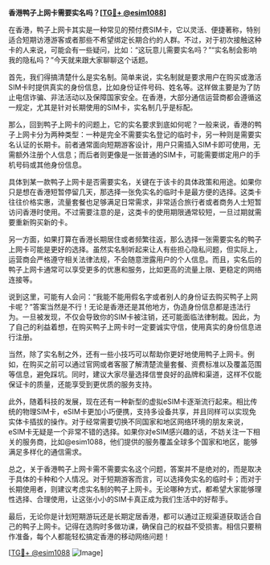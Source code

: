 **香港鸭子上网卡需要实名吗？[[TG💪+ @esim1088](https://t.me/s/esim1088)]**

在香港，鸭子上网卡其实是一种常见的预付费SIM卡，它以灵活、便捷著称，特别适合短期访港游客或者那些不希望绑定长期合约的人群。不过，对于初次接触这种卡的人来说，可能会有一些疑问，比如：“这玩意儿需要实名吗？”“实名制会影响我的隐私吗？”今天就来跟大家聊聊这个话题。

首先，我们得搞清楚什么是实名制。简单来说，实名制就是要求用户在购买或激活SIM卡时提供真实的身份信息，比如身份证件号码、姓名等。这样做主要是为了防止电信诈骗、非法活动以及保障国家安全。在香港，大部分通信运营商都会遵循这一规定，尤其是针对长期使用的SIM卡，实名制几乎是标配。

那么，回到鸭子上网卡的问题上，它的实名要求到底如何呢？一般来说，香港的鸭子上网卡分为两种类型：一种是完全不需要实名登记的临时卡，另一种则是需要实名认证的长期卡。前者通常面向短期游客设计，用户只需插入SIM卡即可使用，无需额外注册个人信息；而后者则更像是一张普通的SIM卡，可能需要绑定用户的手机号码或其他身份信息。

具体到某一款鸭子上网卡是否需要实名，关键在于该卡的具体政策和用途。如果你只是想在香港短暂停留几天，那选择一张免实名的临时卡是最方便的选择。这类卡往往价格实惠，流量套餐也足够满足日常需求，非常适合旅行者或者商务人士短暂访问香港时使用。不过需要注意的是，这类卡的使用期限通常较短，一旦过期就需要重新购买新的卡。

另一方面，如果打算在香港长期居住或者频繁往返，那么选择一张需要实名的鸭子上网卡可能是更好的选择。虽然实名制听起来让人有些担心隐私问题，但实际上，运营商会严格遵守相关法律法规，不会随意泄露用户的个人信息。而且，实名后的鸭子上网卡通常可以享受更多的优惠和服务，比如更高的流量上限、更稳定的网络连接等。

说到这里，可能有人会问：“我能不能用假名字或者别人的身份证去购买鸭子上网卡呢？”答案当然是不行！无论是香港还是其他地方，伪造身份信息都是违法行为。一旦被发现，不仅会导致你的SIM卡被注销，还可能面临法律制裁。因此，为了自己的利益着想，在购买鸭子上网卡时一定要诚实守信，使用真实的身份信息进行注册。

当然，除了实名制之外，还有一些小技巧可以帮助你更好地使用鸭子上网卡。例如，在购买之前可以通过官网或者客服了解清楚流量套餐、资费标准以及覆盖范围等信息，避免踩坑。同时，建议大家尽量选择信誉良好的品牌和渠道，这样不仅能保证卡的质量，还能享受到更优质的服务支持。

此外，随着科技的发展，现在还有一种新型的虚拟eSIM卡逐渐流行起来。相比传统的物理SIM卡，eSIM卡更加小巧便携，支持多设备共享，并且同样可以实现免实体卡插拔的操作。对于经常需要切换不同国家和地区网络环境的朋友来说，eSIM卡无疑是一个非常不错的选择。如果你对eSIM感兴趣的话，不妨关注一下相关的服务商，比如@esim1088，他们提供的服务覆盖全球多个国家和地区，能够满足多样化的通信需求。

总之，关于香港鸭子上网卡需不需要实名这个问题，答案并不是绝对的，而是取决于具体的卡种和个人情况。对于短期游客而言，可以选择免实名的临时卡；而对于长期使用者，则建议考虑实名制的鸭子上网卡。无论哪种方式，都希望大家能够理性选择、合理使用，让这张小小的SIM卡真正成为我们生活中的好帮手。

最后，无论你是计划短期游玩还是长期定居香港，都可以通过正规渠道获取适合自己的鸭子上网卡。记得在选购时多做功课，确保自己的权益不受损害。相信只要稍作准备，每个人都能轻松搞定香港的移动网络问题！

[[TG💪+ @esim1088](https://t.me/s/esim1088) ![Image](https://i.postimg.cc/4NQfJmqS/Snipaste-2025-05-13-00-14-12.png)]